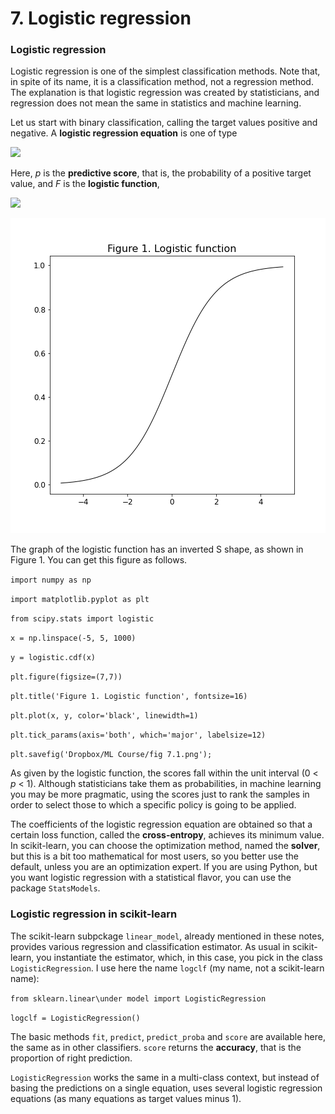 # 7. Logistic regression

### Logistic regression

Logistic regression is one of the simplest classification methods. Note that, in spite of its name, it is a classification method, not a regression method. The explanation is that logistic regression was created by statisticians, and regression does not mean the same in statistics and machine learning.

Let us start with binary classification, calling the target values positive and negative. A **logistic regression equation** is one of type

<img src="https://render.githubusercontent.com/render/math?math=\large p = F\big(b_0 %2B b_1 X_1 %2B b_2 X_2 %2B \cdots %2B b_k X_k\big).">

Here, *p* is the **predictive score**, that is, the probability of a positive target value, and *F* is the **logistic function**,

<img src="https://render.githubusercontent.com/render/math?math=\large F(x) = \displaystyle \frac{1}{1 %2B \exp(-x)}\,.">

![](https://github.com/cinnData/MLearning/blob/main/7.%20Logistic%20regression/fig%207.1.png)

The graph of the logistic function has an inverted S shape, as shown in Figure 1. You can get this figure as follows.

`import numpy as np`

`import matplotlib.pyplot as plt`

`from scipy.stats import logistic`

`x = np.linspace(-5, 5, 1000)`

`y = logistic.cdf(x)`

`plt.figure(figsize=(7,7))`

`plt.title('Figure 1. Logistic function', fontsize=16)`

`plt.plot(x, y, color='black', linewidth=1)`

`plt.tick_params(axis='both', which='major', labelsize=12)`

`plt.savefig('Dropbox/ML Course/fig 7.1.png');`

As given by the logistic function, the scores fall within the unit interval (0 < *p* < 1). Although statisticians take them as probabilities, in machine learning you may be more pragmatic, using the scores just to rank the samples in order to select those to which a specific policy is going to be applied.

The coefficients of the logistic regression equation are obtained so that a certain loss function, called the **cross-entropy**, achieves its minimum value. In scikit-learn, you can choose the optimization method, named the **solver**, but this is a bit too mathematical for most users, so you better use the default, unless you are an optimization expert. If you are using Python, but you want logistic regression with a statistical flavor, you can use the package `StatsModels`.

### Logistic regression in scikit-learn

The scikit-learn subpckage `linear_model`, already mentioned in these notes, provides various regression and classification estimator. As usual in scikit-learn, you instantiate the estimator, which, in this case, you pick in the class `LogisticRegression`. I use here the name `logclf` (my name, not a scikit-learn name):

`from sklearn.linear\under model import LogisticRegression`

`logclf = LogisticRegression()`

The basic methods `fit`, `predict`, `predict_proba` and `score` are available here, the same as in other classifiers. `score` returns the **accuracy**, that is the proportion of right prediction.

`LogisticRegression` works the same in a multi-class context, but instead of basing the predictions on a single equation, uses several logistic regression equations (as many equations as target values minus 1).



